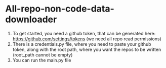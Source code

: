 # All-repo-non-code-data-downloader

1. To get started, you need a github token, that can be generated here: https://github.com/settings/tokens (we need all repo read permissions)
2. There is a credentials.py file, where you need to paste your github token, along with the root path, where you want the repos to be written (root_path cannot be empty)
3. You can run the main.py file
